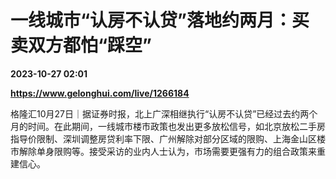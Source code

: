 # 一线城市“认房不认贷”落地约两月：买卖双方都怕“踩空”

**2023-10-27 02:01**

**https://www.gelonghui.com/live/1266184**

格隆汇10月27日｜据证券时报，北上广深相继执行“认房不认贷”已经过去约两个月的时间。在此期间，一线城市楼市政策也发出更多放松信号，如北京放松二手房指导价限制、深圳调整房贷利率下限、广州解除对部分区域的限购、上海金山区楼市解除单身限购等。接受采访的业内人士认为，市场需要更强有力的组合政策来重建信心。